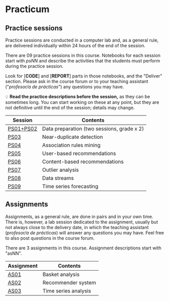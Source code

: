 # Practicum

## Practice sessions

Practice sessions are conducted in a computer lab and, as a general rule, are delivered individually within 24 hours of the end of the session.

There are 09 practice sessions in this course. Notebooks for each session start with *psNN* and describe the activities that the students must perform during the practice session.

Look for [**CODE**] and [**REPORT**] parts in those notebooks, and the "Deliver" section. Please ask in the course forum or to your teaching assistant ("*profesor/a de prácticas*") any questions you may have.

:bulb: **Read the practice descriptions before the session,** as they can be sometimes long. You can start working on these at any point, but they are not definitive until the end of the session; details may change.

| Session                               | Contents |
|---------------------------------------|----------|
| [PS01+PS02](ps01_02_datapreparation)     | Data preparation (two sessions, grade x 2) |
| [PS03](ps03_near_duplicates.ipynb)    | Near-duplicate detection |
| [PS04](ps04_association_rules.ipynb)  | Association rules mining |
| [PS05](ps05_recommendation_engine.ipynb) | User-based recommendations |
| [PS06](ps06_content_based_recsys.ipynb)  | Content-based recommendations |
| [PS07](ps07_outlier_analysis.ipynb)   | Outlier analysis |
| [PS08](ps08_data_streams.ipynb)       | Data streams |
| [PS09](ps09_forecasting.ipynb)        | Time series forecasting |

## Assignments

Assignments, as a general rule, are done in pairs and in your own time. There is, however, a lab session dedicated to the assignment, usually but not always close to the delivery date, in which the teaching assistant (*profesor/a de prácticas*) will answer any questions you may have. Feel free to also post questions in the course forum.

There are 3 assignments in this course. Assignment descriptions start with "asNN".

| Assignment                              | Contents |
|-----------------------------------------|----------|
| [AS01](as01_assignment_association_rules.ipynb) | Basket analysis |
| [AS02](as02_recommendation.ipynb)       | Recommender system |
| [AS03](as03_time_series_analysis.ipynb) | Time series analysis |
